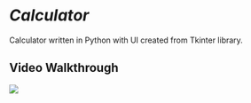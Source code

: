 # *Calculator*
Calculator written in Python with UI created from Tkinter library.
## Video Walkthrough

![](https://i.imgur.com/JjIgEGg.gif)
